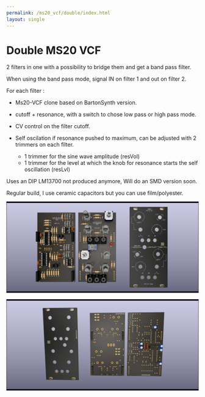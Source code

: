```yaml
---
permalink: /ms20_vcf/double/index.html
layout: single
---
```


# Double MS20 VCF

2 filters in one with a possibility to bridge them and get a band pass filter.

When using the band pass mode, signal IN on filter 1 and out on filter 2.

For each filter :

- Ms20-VCF clone based on BartonSynth version.

- cutoff + resonance, with a switch to chose low pass or high pass mode.

- CV control on the filter cutoff.

- Self oscilation if resonance pushed to maximum, can be adjusted with 2 trimmers  on each filter.

    - 1 trimmer for the sine wave amplitude (resVol)
    - 1 trimmer for the level at which the knob for resonance starts the self oscillation (resLvl)

Uses an DIP LM13700 not produced anymore, Will do an SMD version soon.

Regular build, I use ceramic capacitors but you can use film/polyester.

![3D single MS20-VCF(front)](image/MS20-VCF-3D-front.png)

![3D single MS20-VCF(back)](image/MS20-VCF-3D-back.png)
